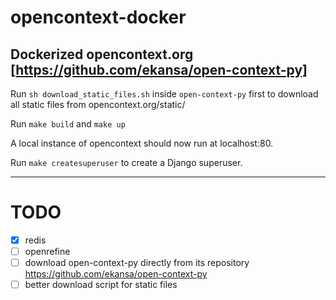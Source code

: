# opencontext-docker
## Dockerized opencontext.org [https://github.com/ekansa/open-context-py]

Run ```sh download_static_files.sh``` inside ```open-context-py``` first to download all static files from opencontext.org/static/

Run ```make build``` and ```make up```

A local instance of opencontext should now run at localhost:80.

Run ```make createsuperuser``` to create a Django superuser.

---
# TODO
- [x] redis
- [ ] openrefine
- [ ] download open-context-py directly from its repository <https://github.com/ekansa/open-context-py>
- [ ] better download script for static files
